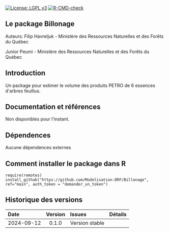 [![License: LGPL v3](https://img.shields.io/badge/License-LGPL%20v3-blue.svg)](https://www.gnu.org/licenses/lgpl-3.0) [![R-CMD-check](https://github.com/Modelisation-DRF/Billonage/actions/workflows/R-CMD-check.yaml/badge.svg)](https://github.com/Modelisation-DRF/Billonage/actions/workflows/R-CMD-check.yaml)

## Le package Billonage

Auteurs: 
Filip Havreljuk - Ministère des Ressources Naturelles et des Forêts du Québec

Junior Peumi - Ministère des Ressources Naturelles et des Forêts du Québec

## Introduction
Un package pour estimer le volume des produits PETRO de 6 essences d'arbres feuillus.


## Documentation et références
Non disponibles pour l'instant.

## Dépendences
Aucune dépendences externes

## Comment installer le package dans R
```{r eval=FALSE, echo=FALSE, message=FALSE, warning=FALSE}
require(remotes)
install_github("https://github.com/Modelisation-DRF/Billonage", ref="main", auth_token = "demander_un_token")
```

## Historique des versions
| Date |  Version  | Issues |      Détails     |
|:-----|:---------:|:-------|:-----------------|
| 2024-09-12 |	0.1.0 |		Version stable |
